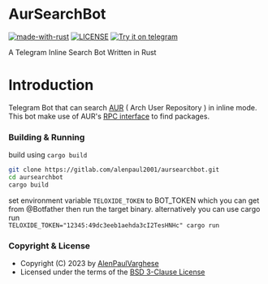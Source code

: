 # AurSearchBot

[![made-with-rust](https://img.shields.io/badge/Made%20with-Rust-1f425f.svg)](https://www.rust-lang.org/)
[![LICENSE](https://img.shields.io/github/license/alenpaul2001/AurSearchBot?color=%2340AA8B)](./LICENSE.md)
[![Try it on telegram](https://img.shields.io/badge/try%20it-on%20telegram-0088cc.svg)](http://t.me/AurSearchBot)

A Telegram Inline Search Bot Written in Rust

# Introduction

Telegram Bot that can search [AUR](https://aur.archlinux.org/) ( Arch User Repository ) in inline mode. This bot make use of AUR's [RPC interface](https://aur.archlinux.org/rpc.php) to find packages.


### Building & Running

build using `cargo build`
```sh
git clone https://gitlab.com/alenpaul2001/aursearchbot.git
cd aursearchbot
cargo build
```

set environment variable `TELOXIDE_TOKEN` to BOT_TOKEN 
which you can get from @Botfather then run the target binary.
alternatively you can use cargo run<br>
`TELOXIDE_TOKEN="12345:49dc3eeb1aehda3cI2TesHNHc" cargo run`

### Copyright & License

* Copyright (C) 2023 by [AlenPaulVarghese](https://github.com/alenpaulvarghese)
* Licensed under the terms of the [BSD 3-Clause License](./LICENSE.md)
